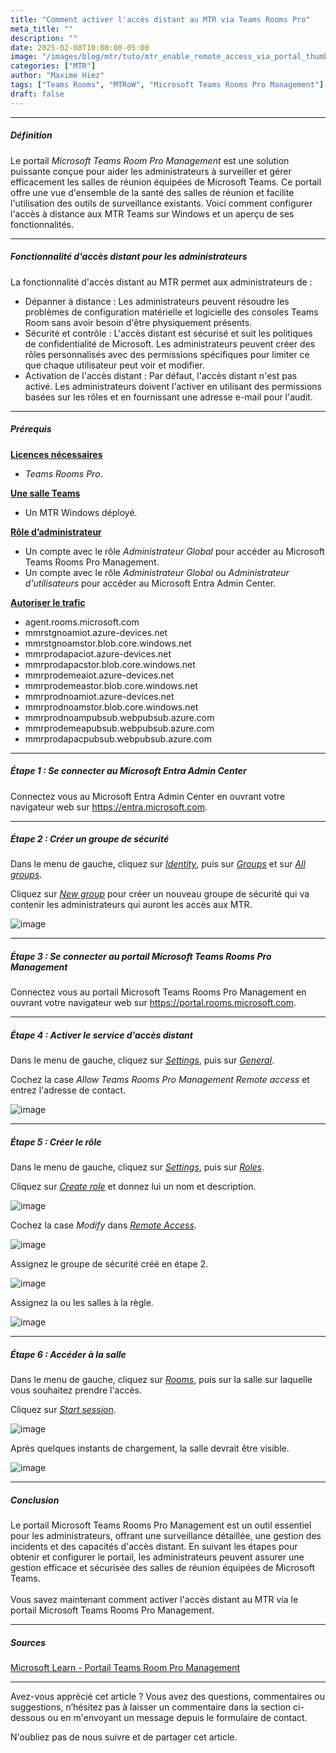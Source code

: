 ```yaml
---
title: "Comment activer l'accès distant au MTR via Teams Rooms Pro"
meta_title: ""
description: ""
date: 2025-02-08T10:00:00-05:00
image: "/images/blog/mtr/tuto/mtr_enable_remote_access_via_portal_thumbnail.png"
categories: ["MTR"]
author: "Maxime Hiez"
tags: ["Teams Rooms", "MTRoW", "Microsoft Teams Rooms Pro Management"]
draft: false
---
```

---

##### Définition
Le portail *Microsoft Teams Room Pro Management* est une solution puissante conçue pour aider les administrateurs à surveiller et gérer efficacement les salles de réunion équipées de Microsoft Teams. Ce portail offre une vue d'ensemble de la santé des salles de réunion et facilite l'utilisation des outils de surveillance existants. Voici comment configurer l'accès à distance aux MTR Teams sur Windows et un aperçu de ses fonctionnalités.

---

##### Fonctionnalité d'accès distant pour les administrateurs
La fonctionnalité d'accès distant au MTR permet aux administrateurs de :
- Dépanner à distance : Les administrateurs peuvent résoudre les problèmes de configuration matérielle et logicielle des consoles Teams Room sans avoir besoin d'être physiquement présents.
- Sécurité et contrôle : L'accès distant est sécurisé et suit les politiques de confidentialité de Microsoft. Les administrateurs peuvent créer des rôles personnalisés avec des permissions spécifiques pour limiter ce que chaque utilisateur peut voir et modifier.
- Activation de l'accès distant : Par défaut, l'accès distant n'est pas activé. Les administrateurs doivent l'activer en utilisant des permissions basées sur les rôles et en fournissant une adresse e-mail pour l'audit.

---

##### Prérequis
**<u>Licences nécessaires</u>**
- *Teams Rooms Pro*.

**<u>Une salle Teams</u>**
- Un MTR Windows déployé.

**<u>Rôle d’administrateur</u>**
- Un compte avec le rôle *Administrateur Global* pour accéder au Microsoft Teams Rooms Pro Management.
- Un compte avec le rôle *Administrateur Global* ou *Administrateur d'utilisateurs* pour accéder au Microsoft Entra Admin Center.

**<u>Autoriser le trafic</u>**
- agent.rooms.microsoft.com
- mmrstgnoamiot.azure-devices.net
- mmrstgnoamstor.blob.core.windows.net
- mmrprodapaciot.azure-devices.net
- mmrprodapacstor.blob.core.windows.net
- mmrprodemeaiot.azure-devices.net
- mmrprodemeastor.blob.core.windows.net
- mmrprodnoamiot.azure-devices.net
- mmrprodnoamstor.blob.core.windows.net
- mmrprodnoampubsub.webpubsub.azure.com
- mmrprodemeapubsub.webpubsub.azure.com
- mmrprodapacpubsub.webpubsub.azure.com

---

##### Étape 1 : Se connecter au Microsoft Entra Admin Center
Connectez vous au Microsoft Entra Admin Center en ouvrant votre navigateur web sur https://entra.microsoft.com.

---

##### Étape 2 : Créer un groupe de sécurité
Dans le menu de gauche, cliquez sur *<u>Identity</u>*, puis sur *<u>Groups</u>* et sur *<u>All groups</u>*.

Cliquez sur *<u>New group</u>* pour créer un nouveau groupe de sécurité qui va contenir les administrateurs qui auront les accès aux MTR.

![image](/images/blog/mtr/tuto/mtr_enable_remote_access_via_portal_001.png)

---

##### Étape 3 : Se connecter au portail Microsoft Teams Rooms Pro Management
Connectez vous au portail Microsoft Teams Rooms Pro Management en ouvrant votre navigateur web sur https://portal.rooms.microsoft.com.

---

##### Étape 4 : Activer le service d'accès distant
Dans le menu de gauche, cliquez sur *<u>Settings</u>*, puis sur *<u>General</u>*.

Cochez la case *Allow Teams Rooms Pro Management Remote access* et entrez l'adresse de contact.

![image](/images/blog/mtr/tuto/mtr_enable_remote_access_via_portal_002.png)

---

##### Étape 5 : Créer le rôle
Dans le menu de gauche, cliquez sur *<u>Settings</u>*, puis sur *<u>Roles</u>*.

Cliquez sur *<u>Create role</u>* et donnez lui un nom et description.

![image](/images/blog/mtr/tuto/mtr_enable_remote_access_via_portal_003.png)

Cochez la case *Modify* dans *<u>Remote Access</u>*.

![image](/images/blog/mtr/tuto/mtr_enable_remote_access_via_portal_004.png)

Assignez le groupe de sécurité créé en étape 2.

![image](/images/blog/mtr/tuto/mtr_enable_remote_access_via_portal_005.png)

Assignez la ou les salles à la règle.

![image](/images/blog/mtr/tuto/mtr_enable_remote_access_via_portal_006.png)

---

##### Étape 6 : Accéder à la salle
Dans le menu de gauche, cliquez sur *<u>Rooms</u>*, puis sur la salle sur laquelle vous souhaitez prendre l'accès.

Cliquez sur *<u>Start session</u>*.

![image](/images/blog/mtr/tuto/mtr_enable_remote_access_via_portal_007.png)

Après quelques instants de chargement, la salle devrait être visible.

![image](/images/blog/mtr/tuto/mtr_enable_remote_access_via_portal_008.png)

---

##### Conclusion
Le portail Microsoft Teams Rooms Pro Management est un outil essentiel pour les administrateurs, offrant une surveillance détaillée, une gestion des incidents et des capacités d'accès distant. En suivant les étapes pour obtenir et configurer le portail, les administrateurs peuvent assurer une gestion efficace et sécurisée des salles de réunion équipées de Microsoft Teams.<br/><br/>
Vous savez maintenant comment activer l'accès distant au MTR via le portail Microsoft Teams Rooms Pro Management.

---

##### Sources
[Microsoft Learn - Portail Teams Room Pro Management](https://learn.microsoft.com/fr-ca/microsoftteams/rooms/remotely-access-teams-rooms)

---


Avez-vous apprécié cet article ? Vous avez des questions, commentaires ou suggestions, n’hésitez pas à laisser un commentaire dans la section ci-dessous ou en m'envoyant un message depuis le formulaire de contact.

N'oubliez pas de nous suivre et de partager cet article.